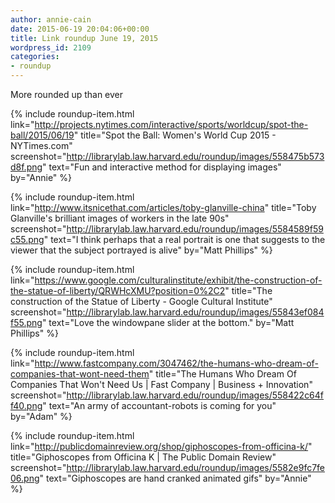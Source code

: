 ```yaml
---
author: annie-cain
date: 2015-06-19 20:04:06+00:00
title: Link roundup June 19, 2015
wordpress_id: 2109
categories:
- roundup
---
```


More rounded up than ever

{% include roundup-item.html
  link="http://projects.nytimes.com/interactive/sports/worldcup/spot-the-ball/2015/06/19"
  title="Spot the Ball: Women's World Cup 2015 - NYTimes.com"
  screenshot="http://librarylab.law.harvard.edu/roundup/images/558475b573d8f.png"
  text="Fun and interactive method for displaying images"
  by="Annie"
%}

{% include roundup-item.html
  link="http://www.itsnicethat.com/articles/toby-glanville-china"
  title="Toby Glanville's brilliant images of workers in the late 90s"
  screenshot="http://librarylab.law.harvard.edu/roundup/images/5584589f59c55.png"
  text="I think perhaps that a real portrait is one that suggests to the viewer that the subject portrayed is alive"
  by="Matt Phillips"
%}

{% include roundup-item.html
  link="https://www.google.com/culturalinstitute/exhibit/the-construction-of-the-statue-of-liberty/QRWHcXMU?position=0%2C2"
  title="The construction of the Statue of Liberty - Google Cultural Institute"
  screenshot="http://librarylab.law.harvard.edu/roundup/images/55843ef084f55.png"
  text="Love the windowpane slider at the bottom."
  by="Matt Phillips"
%}

{% include roundup-item.html
  link="http://www.fastcompany.com/3047462/the-humans-who-dream-of-companies-that-wont-need-them"
  title="The Humans Who Dream Of Companies That Won't Need Us | Fast Company | Business + Innovation"
  screenshot="http://librarylab.law.harvard.edu/roundup/images/558422c64ff40.png"
  text="An army of accountant-robots is coming for you"
  by="Adam"
%}

{% include roundup-item.html
  link="http://publicdomainreview.org/shop/giphoscopes-from-officina-k/"
  title="Giphoscopes from Officina K | The Public Domain Review"
  screenshot="http://librarylab.law.harvard.edu/roundup/images/5582e9fc7fe06.png"
  text="Giphoscopes are hand cranked animated gifs"
  by="Annie"
%}
